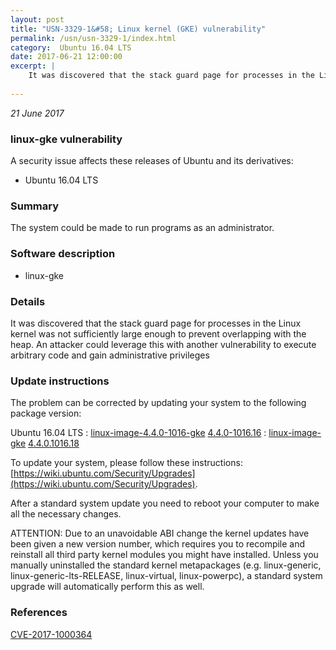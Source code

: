 ```yaml
---
layout: post
title: "USN-3329-1&#58; Linux kernel (GKE) vulnerability"
permalink: /usn/usn-3329-1/index.html
category:  Ubuntu 16.04 LTS
date: 2017-06-21 12:00:00
excerpt: |
    It was discovered that the stack guard page for processes in the Linux kernel was not sufficiently large enough to prevent overlapping with the heap. An attacker could leverage this with another vulnerability to execute arbitrary code and gain administrative privileges 
    
--- 
```

 
 

*21 June 2017*

### linux-gke vulnerability

A security issue affects these releases of Ubuntu and its derivatives:

* Ubuntu 16.04 LTS

### Summary

The system could be made to run programs as an administrator. 

### Software description

* linux-gke 

### Details

It was discovered that the stack guard page for processes in the Linux kernel was not sufficiently large enough to prevent overlapping with the heap. An attacker could leverage this with another vulnerability to execute arbitrary code and gain administrative privileges 

### Update instructions

The problem can be corrected by updating your system to the following package version:

Ubuntu 16.04 LTS
 : [linux-image-4.4.0-1016-gke](https://launchpad.net/ubuntu/+source/linux-gke) <span> [4.4.0-1016.16](https://launchpad.net/ubuntu/+source/linux-gke/4.4.0-1016.16) </span> 
 : [linux-image-gke](https://launchpad.net/ubuntu/+source/linux-gke) <span> [4.4.0.1016.18](https://launchpad.net/ubuntu/+source/linux-gke/4.4.0-1016.16) </span> 

To update your system, please follow these instructions: [https://wiki.ubuntu.com/Security/Upgrades](https://wiki.ubuntu.com/Security/Upgrades).

After a standard system update you need to reboot your computer to make all the necessary changes.

ATTENTION: Due to an unavoidable ABI change the kernel updates have been given a new version number, which requires you to recompile and reinstall all third party kernel modules you might have installed. Unless you manually uninstalled the standard kernel metapackages (e.g. linux-generic, linux-generic-lts-RELEASE, linux-virtual, linux-powerpc), a standard system upgrade will automatically perform this as well. 

### References

 
 [CVE-2017-1000364](http://people.ubuntu.com/~ubuntu-security/cve/CVE-2017-1000364)
 

